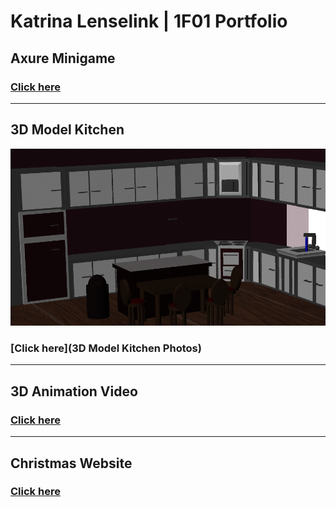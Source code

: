 # Katrina Lenselink | 1F01 Portfolio

## Axure Minigame 
### [Click here](http://127.0.0.1:32767/start.html#p=shadow_start_page&g=1) 

-------------------------------------------------------------------------------------------------------------------------

## 3D Model Kitchen 
![](images/Kitchen_View_2.png)
### [Click here](3D Model Kitchen Photos)
-------------------------------------------------------------------------------------------------------------------------

## 3D Animation Video 
### [Click here](file:///C:/Users/katri/OneDrive/Documents/2nd%20Year/Second%20Semester/1F01%20Round%202/3Dvideo.html)

-------------------------------------------------------------------------------------------------------------------------
## Christmas Website 
### [Click here](FinalWebsiteAssignment-master/MainPage.html)
